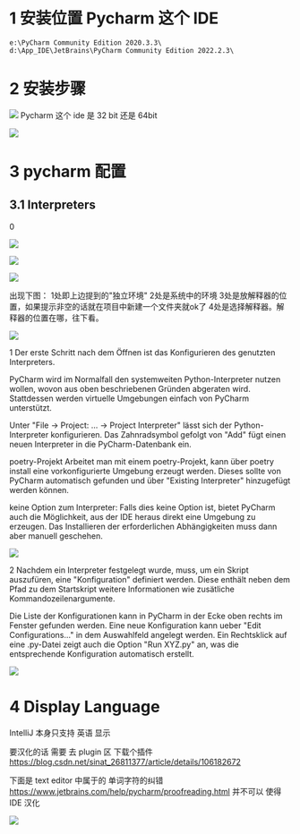 
# 1 安装位置  Pycharm  这个 IDE

```
e:\PyCharm Community Edition 2020.3.3\
d:\App_IDE\JetBrains\PyCharm Community Edition 2022.2.3\

```

# 2 安装步骤

![](images/Pasted%20image%2020240326195359.png)
Pycharm 这个 ide 是 32 bit 还是 64bit

![](images/Pasted%20image%2020240326195409.png)


# 3 pycharm 配置 


## 3.1 Interpreters


0

![](images/Pasted%20image%2020240326195737.png)

![](images/Pasted%20image%2020240326195745.png)

![](images/Pasted%20image%2020240326195750.png)

出现下图：
1处即上边提到的"独立环境"
2处是系统中的环境
3处是放解释器的位置，如果提示非空的话就在项目中新建一个文件夹就ok了
4处是选择解释器。解释器的位置在哪，往下看。

![](images/Pasted%20image%2020240326195758.png)


1 Der erste Schritt nach dem Öffnen ist das Konfigurieren des genutzten Interpreters.

PyCharm wird im Normalfall den systemweiten Python-Interpreter nutzen wollen, wovon aus oben beschriebenen Gründen abgeraten wird. 
Stattdessen werden virtuelle Umgebungen einfach von PyCharm unterstützt.

Unter "File → Project: ... → Project Interpreter" lässt sich der Python-Interpreter konfigurieren. 
Das Zahnradsymbol gefolgt von "Add" fügt einen neuen Interpreter in die PyCharm-Datenbank ein. 

poetry-Projekt
Arbeitet man mit einem poetry-Projekt, kann über poetry install eine vorkonfigurierte Umgebung erzeugt werden. Dieses sollte von PyCharm automatisch gefunden und über "Existing Interpreter" hinzugefügt werden können. 

keine Option zum Interpreter: 
Falls dies keine Option ist, bietet PyCharm auch die Möglichkeit, aus der IDE heraus direkt eine Umgebung zu erzeugen. 
Das Installieren der erforderlichen Abhängigkeiten muss dann aber manuell geschehen.

![](images/Pasted%20image%2020240326195545.png)


2 Nachdem ein Interpreter festgelegt wurde, muss, um ein Skript auszufüren, eine "Konfiguration" definiert werden.
Diese enthält neben dem Pfad zu dem Startskript weitere Informationen wie zusätliche Kommandozeilenargumente. 

Die Liste der Konfigurationen kann in PyCharm in der Ecke oben rechts im Fenster gefunden werden. 
Eine neue Konfiguration kann ueber "Edit Configurations..." in dem Auswahlfeld angelegt werden. 
Ein Rechtsklick auf eine .py-Datei zeigt auch die Option "Run XYZ.py" an, was die entsprechende Konfiguration automatisch erstellt.

![](images/Pasted%20image%2020240326195540.png)


# 4 Display Language 

IntelliJ 本身只支持 英语 显示 

要汉化的话 需要 去 plugin 区  下载个插件
https://blog.csdn.net/sinat_26811377/article/details/106182672

下面是 text editor 中属于的 单词字符的纠错 
https://www.jetbrains.com/help/pycharm/proofreading.html
并不可以 使得 IDE 汉化 

![](images/Pasted%20image%2020240326195701.png)
